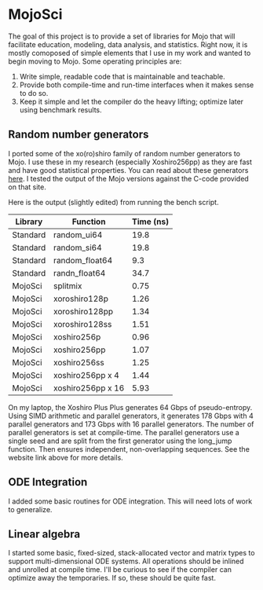 # MojoSci 
The goal of this project is to provide a set of libraries for Mojo that will facilitate education, modeling, data analysis, and statistics. Right now, it is mostly comoposed of simple elements that I use in my work and wanted to begin moving to Mojo. Some operating principles are:

1. Write simple, readable code that is maintainable and teachable.
2. Provide both compile-time and run-time interfaces when it makes sense to do so.
3. Keep it simple and let the compiler do the heavy lifting; optimize later using benchmark results.

## Random number generators

I ported some of the xo(ro)shiro family of random number generators to Mojo. I use these in my research (especially Xoshiro256pp) as they are fast and have good statistical properties. You can read about these generators [here](https://prng.di.unimi.it/). I tested the output of the Mojo versions against the C-code provided on that site.

Here is the output (slightly edited) from running the bench script.

| Library  | Function    | Time (ns) |
| -------- | ----------- | --------- |
| Standard | random_ui64 | 19.8 |
| Standard | random_si64 | 19.8 |
| Standard | random_float64 | 9.3 |
| Standard | randn_float64 | 34.7 |
| MojoSci | splitmix | 0.75 |
| MojoSci | xoroshiro128p | 1.26 |
| MojoSci | xoroshiro128pp | 1.34 |
| MojoSci | xoroshiro128ss | 1.51 |
| MojoSci | xoshiro256p | 0.96 |
| MojoSci | xoshiro256pp | 1.07 |
| MojoSci | xoshiro256ss | 1.25 |
| MojoSci | xoshiro256pp x 4 | 1.44 |
| MojoSci | xoshiro256pp x 16 | 5.93 |

On my laptop, the Xoshiro Plus Plus generates 64 Gbps of pseudo-entropy. Using SIMD arithmetic and parallel generators, it generates 178 Gbps with 4 parallel generators and 173 Gbps with 16 parallel generators. The number of parallel generators is set at compile-time. The parallel generators use a single seed and are split from the first generator using the long_jump function. Then ensures independent, non-overlapping sequences. See the website link above for more details.

## ODE Integration

I added some basic routines for ODE integration. This will need lots of work to generalize.

## Linear algebra

I started some basic, fixed-sized, stack-allocated vector and matrix types to support multi-dimensional ODE systems. All operations should be inlined and unrolled at compile time. I'll be curious to see if the compiler can optimize away the temporaries. If so, these should be quite fast. 


